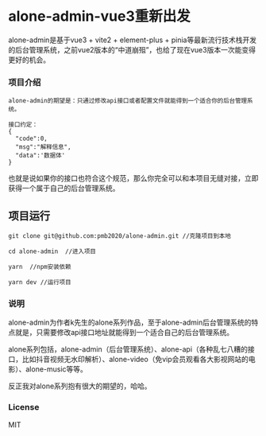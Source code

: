 # alone-admin-vue3重新出发
alone-admin是基于vue3 + vite2 + element-plus + pinia等最新流行技术栈开发的后台管理系统，之前vue2版本的“中道崩殂”，也给了现在vue3版本一次能变得更好的机会。


### 项目介绍
```
alone-admin的期望是：只通过修改api接口或者配置文件就能得到一个适合你的后台管理系统。

接口约定：
{
  "code":0,
  "msg":"解释信息",
  "data":'数据体'
}
```
<!-- 本项目中使用的api符合restful规范，对应的api接口文档为[点击查看](https://www.showdoc.com.cn/gold404?page_id=6402071297850224) -->
也就是说如果你的接口也符合这个规范，那么你完全可以和本项目无缝对接，立即获得一个属于自己的后台管理系统。

## 项目运行
```
git clone git@github.com:pmb2020/alone-admin.git //克隆项目到本地

cd alone-admin  //进入项目

yarn  //npm安装依赖

yarn dev //运行项目
```

### 说明

alone-admin为作者k先生的alone系列作品，至于alone-admin后台管理系统的特点就是，只需要修改api接口地址就能得到一个适合自己的后台管理系统。  
 
alone系列包括，alone-admin（后台管理系统）、alone-api（各种乱七八糟的接口，比如抖音视频无水印解析）、alone-video（免vip会员观看各大影视网站的电影）、alone-music等等。  

反正我对alone系列抱有很大的期望的，哈哈。


### License
MIT
